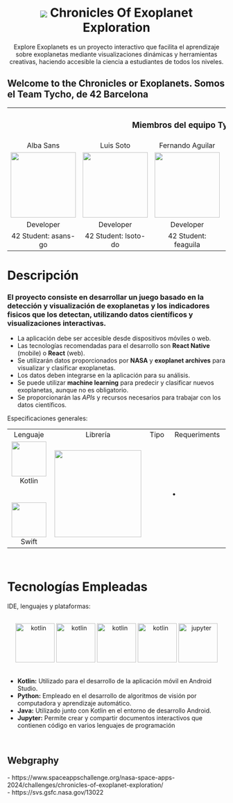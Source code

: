 <div align="center">

  # <a href="#"><img align="center" src="https://github.com/user-attachments/assets/48b836f8-3851-4108-b72b-71681463f2bf"></a> Chronicles Of Exoplanet Exploration
Explore Exoplanets es un proyecto interactivo que facilita el aprendizaje sobre exoplanetas mediante visualizaciones dinámicas y herramientas creativas, haciendo accesible la ciencia a estudiantes de todos los niveles.
</div>

<h2>Welcome to the Chronicles or Exoplanets. Somos el Team Tycho, de 42 Barcelona</h2>

<div align="center">
<table>
  <tr align="center">
    <td colspan="5" align="center"><h3>Miembros del equipo Tycho</h3></td>
  </tr>
  <tr>
    <td align="center" width="300">Alba Sans</td>
    <td align="center" width="300">Luis Soto</td>
    <td align="center" width="300">Fernando Aguilar</td>
    <td align="center" width="300">Marco Hernani</td>
    <td align="center" width="300">Luis Prieto</td>
  </tr>
  <tr>
    <td align="center" width="300"><img width="150" src="https://github.com/user-attachments/assets/853fa52e-7b1e-4ec0-881d-48480e45cdc8" /></td>
    <td align="center" width="300"><img width="150" src="https://github.com/user-attachments/assets/6bcb7b68-3055-4940-8009-aab9c816e5bb" /></td>
    <td align="center" width="300"><img width="150" src="https://github.com/LLuisPP/ONCE-scalian/assets/116104082/1cf184e2-9afa-4f09-beef-9b5ee37c8853" /></td>
    <td align="center" width="300"><img width="150" src="https://github.com/user-attachments/assets/358520f3-133d-4c03-bf92-192830a9dc65" /></td>
    <td align="center" width="300"><img width="150" src="https://github.com/LLuisPP/ONCE-scalian/assets/116104082/18bf3bbf-ec5f-489b-82e6-ca878ecdde1d" /></td>
  </tr>

  <tr>
    <td align="center" width="500">Developer </td>
    <td align="center" width="500">Developer </td>
    <td align="center" width="500">Developer </td>
    <td align="center" width="500">Developer </td>
    <td align="center" width="500">Developer </td>
  </tr>
  <tr>
    <td align="center" width="500">42 Student: asans-go</td>
    <td align="center" width="500">42 Student: lsoto-do</td>
    <td align="center" width="500">42 Student: feaguila</td>
    <td align="center" width="500">42 Student: mhernani</td>
    <td align="center" width="500">42 Student: lprieto-</td>
  </tr>
</table>

</div>

# Descripción

<h3 weight="bold">El proyecto consiste en desarrollar un juego basado en la detección y visualización de exoplanetas y los indicadores fisicos que los detectan, utilizando datos científicos y visualizaciones interactivas.</h3>

- La aplicación debe ser accesible desde dispositivos móviles o web.
- Las tecnologías recomendadas para el desarrollo son <b>React Native</b> (mobile) o <b>React</b> (web).
- Se utilizarán datos proporcionados por <b>NASA</b> y <b>exoplanet archives</b> para visualizar y clasificar exoplanetas.
- Los datos deben integrarse en la aplicación para su análisis.
- Se puede utilizar <b>machine learning</b> para predecir y clasificar nuevos exoplanetas, aunque no es obligatorio.
- Se proporcionarán las <em>APIs</em> y recursos necesarios para trabajar con los datos científicos.

Especificaciones generales:

<div align="center">
<table>
  <tr>
    <td align="center" width="160">Lenguaje</td>
    <td align="center" width="250">Librería<br></td>
    <td align="center">Tipo</td>
    <td align="center">Requeriments</td>
  </tr>
  <tr>
    <td align="center"><img width="80" src="https://github.com/LLuisPP/ONCE-scalian/assets/116104082/e7b838ba-e98a-4041-9506-8a86133ccaa9" /><br>Kotlin<br><br><br><img width="80" src="https://github.com/LLuisPP/ONCE-scalian/assets/116104082/a0fc5425-d057-4ccd-bba5-9d8d2867c86a" /><br>Swift
    </td>
    <td align="center" width="250"><img width="200" src="" /></td>
    <td align="center" width="120"></td>
    <td width="330">
      • 
      </td>
  </tr>
</table>
</div>
<br>

# Tecnologías Empleadas

IDE, lenguajes y plataformas:
<br>
<br>
<div align="center">
<img src="https://github.com/LLuisPP/ONCE-scalian/assets/116104082/fa9b31d9-bd23-406f-a87a-a2fb30c6af42" alt="kotlin" width="90" height="90"/>
<img src="https://github.com/LLuisPP/ONCE-scalian/assets/116104082/e7b838ba-e98a-4041-9506-8a86133ccaa9" alt="kotlin" width="90" height="90"/>
<img src="https://cdn.jsdelivr.net/gh/devicons/devicon@latest/icons/python/python-original-wordmark.svg" alt="kotlin" width="90" height="90"/>
<img src="https://cdn.jsdelivr.net/gh/devicons/devicon@latest/icons/java/java-original-wordmark.svg" alt="kotlin" width="90" height="90"/>
<img src="https://cdn.jsdelivr.net/gh/devicons/devicon@latest/icons/jupyter/jupyter-original-wordmark.svg" alt="jupyter" width="90" height="90"/>
</div>
<br>

- <b>Kotlin:</b> Utilizado para el desarrollo de la aplicación móvil en Android Studio.
- <b>Python:</b> Empleado en el desarrollo de algoritmos de visión por computadora y aprendizaje automático.
- <b>Java:</b> Utilizado junto con Kotlin en el entorno de desarrollo Android.
- <b>Jupyter:</b> Permite crear y compartir documentos interactivos que contienen código en varios lenguajes de programación

<br>


<h2>Webgraphy</h2>
- https://www.spaceappschallenge.org/nasa-space-apps-2024/challenges/chronicles-of-exoplanet-exploration/ <br>
- https://svs.gsfc.nasa.gov/13022
